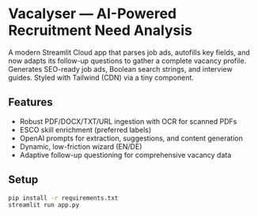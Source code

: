# Vacalyser — AI-Powered Recruitment Need Analysis

A modern Streamlit Cloud app that parses job ads, autofills key fields, and now adapts its follow-up questions to gather a complete vacancy profile. Generates SEO-ready job ads, Boolean search strings, and interview guides. Styled with Tailwind (CDN) via a tiny component.

## Features
- Robust PDF/DOCX/TXT/URL ingestion with OCR for scanned PDFs
- ESCO skill enrichment (preferred labels)
- OpenAI prompts for extraction, suggestions, and content generation
- Dynamic, low-friction wizard (EN/DE)
- Adaptive follow-up questioning for comprehensive vacancy data

## Setup
```bash
pip install -r requirements.txt
streamlit run app.py
```
